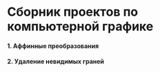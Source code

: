 # Сборник проектов по компьютерной графике

#### 1. Аффинные преобразования
#### 2. Удаление невидимых граней